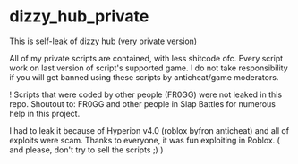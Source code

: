 # dizzy_hub_private
This is self-leak of dizzy hub (very private version)

All of my private scripts are contained, with less shitcode ofc.
Every script work on last version of script's supported game.
I do not take responsibility if you will get banned using these scripts by anticheat/game moderators.

! Scripts that were coded by other people (FR0GG) were not leaked in this repo.
Shoutout to: FR0GG and other people in Slap Battles for numerous help in this project.

I had to leak it because of Hyperion v4.0 (roblox byfron anticheat) and all of exploits were scam.
Thanks to everyone, it was fun exploiting in Roblox.
( and please, don't try to sell the scripts ;) )

